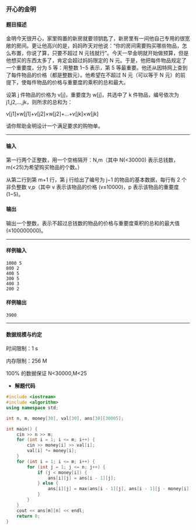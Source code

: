 ### 开心的金明

#### 题目描述

 金明今天很开心，家里购置的新房就要领钥匙了，新房里有一间他自己专用的很宽敞的房间。更让他高兴的是，妈妈昨天对他说：“你的房间需要购买哪些物品，怎么布置，你说了算，只要不超过 N 元钱就行”。今天一早金明就开始做预算，但是他想买的东西太多了，肯定会超过妈妈限定的 N 元。于是，他把每件物品规定了一个重要度，分为 5 等：用整数 1−5 表示，第 5 等最重要。他还从因特网上查到了每件物品的价格（都是整数元）。他希望在不超过 N 元（可以等于 N 元）的前提下，使每件物品的价格与重要度的乘积的总和最大。

 设第 j 件物品的价格为 v[j]，重要度为 w[j]，共选中了 k 件物品，编号依次为 j1,j2,…,jk，则所求的总和为：



v[j1]×w[j1]+v[j2]×w[j2]+…+v[jk]×w[jk]



 请你帮助金明设计一个满足要求的购物单。

------

#### 输入

 第一行两个正整数，用一个空格隔开：N,m（其中 N(<30000) 表示总钱数，m(<25)为希望购买物品的个数。）

 从第二行到第 m+1 行，第 j 行给出了编号为 j−1 的物品的基本数据，每行有 2 个非负整数 v,p（其中 v 表示该物品的价格 (v≤10000)，p 表示该物品的重要度 (1−5)。

#### 输出

 输出一个整数，表示不超过总钱数的物品的价格与重要度乘积的总和的最大值 (≤100000000)。

------

#### 样例输入

```
1000 5
800 2
400 5
300 5
400 3
200 2
```

#### 样例输出

```
3900
```

------

#### 数据规模与约定

 时间限制：1 s

 内存限制：256 M

 100% 的数据保证 N<30000,M<25

- **解题代码**

``` c++
#include <iostream>
#include <algorithm>
using namespace std;

int n, m, money[30], val[30], ans[30][30005];

int main() {
	cin >> n >> m;
	for (int i = 1; i <= m; i++) {
		cin >> money[i] >> val[i];
		val[i] *= money[i];
	}
	for (int i = 1; i <= m; i++) {
		for (int j = 1; j <= n; j++) {
			if (j < money[i]) {
				ans[i][j] = ans[i - 1][j];
			} else {
				ans[i][j] = max(ans[i - 1][j], ans[i - 1][j - money[i]] + val[i]);
			}	
		}
	}
	cout << ans[m][n] << endl;
	return 0;
}
```

